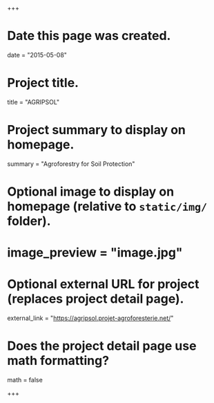 +++
# Date this page was created.
date = "2015-05-08"

# Project title.
title = "AGRIPSOL"

# Project summary to display on homepage.
summary = "Agroforestry for Soil Protection"

# Optional image to display on homepage (relative to `static/img/` folder).
# image_preview = "image.jpg"

# Optional external URL for project (replaces project detail page).
external_link = "https://agripsol.projet-agroforesterie.net/"

# Does the project detail page use math formatting?
math = false

+++
